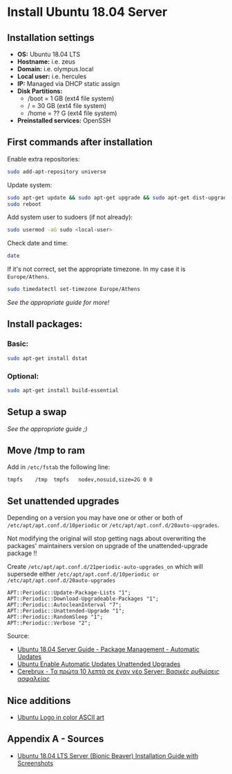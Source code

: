 # Install Ubuntu 18.04 Server

## Installation settings
- **OS:** Ubuntu 18.04 LTS
- **Hostname:** <your-hostname> i.e. zeus
- **Domain:** <your-domain> i.e. olympus.local
- **Local user:** <local-user> i.e. hercules
- **IP:** Managed via DHCP static assign
-  **Disk Partitions:**
   -   /boot = 1 GB (ext4 file system)
   -   / = 30 GB (ext4 file system)
   -   /home = ?? G (ext4 file system)
 - **Preinstalled services:** OpenSSH

## First commands after installation
Enable extra repositories:
```bash
sudo add-apt-repository universe
```
Update system:
```bash
sudo apt-get update && sudo apt-get upgrade && sudo apt-get dist-upgrade
sudo reboot
```
﻿Add system user to sudoers (if not already):
```bash
sudo usermod -aG sudo <local-user>
```
Check date and time:
```bash
date
```
If it's not correct, set the appropriate timezone. In my case it is `Europe/Athens`.
```bash
sudo timedatectl set-timezone Europe/Athens
```
_See the appropriate guide for more!_

## Install packages:

### Basic:
```bash
sudo apt-get install dstat
```

### Optional:
```bash
sudo apt-get install build-essential
```

## Setup a swap
_See the appropriate guide ;)_

## Move /tmp to ram
Add in `/etc/fstab` the following line:
```
tmpfs    /tmp  tmpfs   nodev,nosuid,size=2G 0 0
```

## Set unattended upgrades
Depending on a version you may have one or other or both of `/etc/apt/apt.conf.d/10periodic` or `/etc/apt/apt.conf.d/20auto-upgrades`.

Not modifying the original will stop getting nags about overwriting the packages' maintainers version on upgrade of the unattended-upgrade package !!

Create `/etc/apt/apt.conf.d/21periodic-auto-upgrades_on` which will supersede either `/etc/apt/apt.conf.d/10periodic or /etc/apt/apt.conf.d/20auto-upgrades`
```
APT::Periodic::Update-Package-Lists "1";
APT::Periodic::Download-Upgradeable-Packages "1";
APT::Periodic::AutocleanInterval "7";
APT::Periodic::Unattended-Upgrade "1";
APT::Periodic::RandomSleep "1";
APT::Periodic::Verbose "2";
```
Source: 
- [Ubuntu 18.04  Server Guide - Package Management - Automatic Updates](https://help.ubuntu.com/lts/serverguide/automatic-updates.html.en)
- [Ubuntu Enable Automatic Updates Unattended Upgrades](https://www.richud.com/wiki/Ubuntu_Enable_Automatic_Updates_Unattended_Upgrades#50unattended-upgrades)
- [Cerebrux - Τα πρώτα 10 λεπτά σε έναν νέο Server: Βασικές ρυθμίσεις ασφαλείας](https://cerebrux.net/2016/06/15/10-lepta-server-vasiki-asfaleia/)
## Nice additions
- [Ubuntu Logo in color ASCII art](https://ubuntuforums.org/showthread.php?t=2385550)
    
## Appendix A - Sources
- [Ubuntu 18.04 LTS Server (Bionic Beaver) Installation Guide with Screenshots](https://www.linuxtechi.com/ubuntu-18-04-server-installation-guide/)
